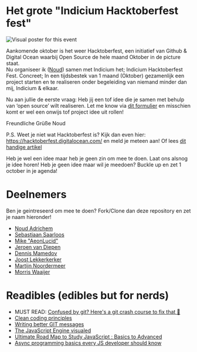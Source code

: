 # Het grote "Indicium Hacktoberfest fest"

![Visual poster for this event](https://media.discordapp.net/attachments/748882677058240524/750353883385036913/hacktoberfest-meta-img.png?width=1136&height=852 "Visual poster for this event")

Aankomende oktober is het weer Hacktoberfest, een initiatief van Github & Digital Ocean waarbij Open Source de hele maand Oktober in de picture staat. <br/>
Nu organiseer ik ([Noud](https://github.com/noudadrichem)) samen met Indicium het; Indicium Hacktoberfest Fest.
Concreet; In een tijdsbestek van 1 maand (Oktober) gezamenlijk een project starten en te realiseren onder begeleiding van niemand minder dan mij, Indicium & elkaar. 

Nu aan jullie de eerste vraag: Heb jij een tof idee die je samen met behulp van ‘open source’ wilt realiseren. Let me know via [dit formulier](https://forms.gle/bG12fz1Li8CwcNot8) en misschien komt er wel een onwijs tof project idee uit rollen!

Freundliche Grüße Noud

P.S. Weet je niet wat Hacktoberfest is? Kijk dan even hier: https://hacktoberfest.digitalocean.com/ en meld je meteen aan! Of lees [dit handige artikel](https://medium.com/developer-student-clubs-tiet/what-is-hacktoberfest-2020-and-the-notion-of-open-source-e0bb7b191b45)

Heb je wel een idee maar heb je geen zin om mee te doen. Laat ons alsnog je idee horen! 
Heb je geen idee maar wil je meedoen? Buckle up en zet 1 october in je agenda!


# Deelnemers
Ben je geintreseerd om mee te doen? Fork/Clone dan deze repository en zet je naam hieronder!

- [Noud Adrichem](https://github.com/noudadrichem)
- [Sebastiaan Saarloos](https://github.com/sebastiaan1997)
- [Mike "AeonLucid"](https://github.com/AeonLucid)
- [Jeroen van Diepen](https://github.com/jeroenvandiepen)
- [Dennis Mamedov](https://github.com/DennisMamedov)
- [Joost Lekkerkerker](https://github.com/joostlek)
- [Martijn Noordermeer](https://github.com/NorthLake)
- [Morris Waaijer](https://github.com/kaasbroodju)


# Readibles (edibles but for nerds)
- MUST READ: [Confused by git? Here's a git crash course to fix that 🎉](https://dev.to/chrisachard/confused-by-git-here-s-a-git-crash-course-to-fix-that-4cmi)
- [Clean coding principles](https://deepaksisodiya.hashnode.dev/5-best-practices-for-clean-coding-in-javascript-ckewx32f801e7ggs1ddys9m3f)
- [Writing better GIT messages](https://dev.to/helderburato/patterns-for-writing-better-git-commit-messages-4ba0)
- [The JavaScript Engine visualed](https://dev.to/lydiahallie/javascript-visualized-the-javascript-engine-4cdf)
- [Ultimate Road Map to Study JavaScript : Basics to Advanced](https://dev.to/zinox9/road-map-to-study-javascript-4o3c)
- [Async programming basics every JS developer should know](https://dev.to/siwalikm/async-programming-basics-every-js-developer-should-know-in-2018-a9c)
